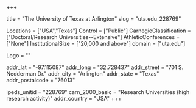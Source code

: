 
+++

title = "The University of Texas at Arlington"
slug = "uta.edu_228769"

Locations = ["USA","Texas"]
Control = ["Public"]
CarnegieClassification = ["Doctoral/Research Universities--Extensive"]
AthleticConferences = ["None"]
InstitutionalSize = ["20,000 and above"]
domain = ["uta.edu"]

Logo = ""

addr_lat = "-97.115087"
addr_long = "32.728437"
addr_street = "701 S. Nedderman Dr."
addr_city = "Arlington"
addr_state = "Texas"
addr_postalcode = "76013"

ipeds_unitid = "228769"
carn_2000_basic = "Research Universities (high research activity)"
addr_country = "USA"
+++
    
